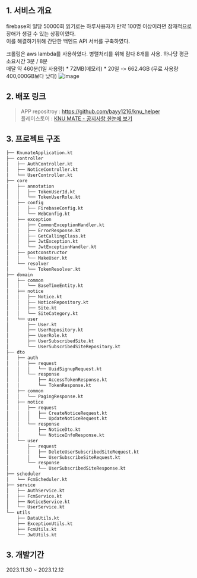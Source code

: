 ## 1. 서비스 개요

firebase의 일당 50000회 읽기로는 하루사용자가 만약 100명 이상이라면 잠재적으로 장애가 생길 수 있는 상황이였다.
<br>
이를 해결하기위해 간단한 백엔드 API 서버를 구축하였다.

크롤링은 aws lambda를 사용하였다. 병렬처리를 위해 람다 8개를 사용. 하나당 평균 소요시간 3분 / 8분 <br>
매달 약 460분(1일 사용량) * 72MB(메모리) * 20일 -> 662.4GB (무료 사용량 400,000GB보다 낮다)
![image](https://github.com/bayy1216/knu_helper_BE/assets/78216059/fcea46ef-957a-4cbc-8c46-88b65042f8de)


## 2. 배포 링크
> APP repositroy : https://github.com/bayy1216/knu_helper
> <br>
> 플레이스토어 : [KNU MATE - 공지사항 한눈에 보기](https://play.google.com/store/apps/details?id=com.reditus.knu_helper)

## 3. 프로젝트 구조
```bash
├── KnumateApplication.kt
├── controller
│   ├── AuthController.kt
│   ├── NoticeController.kt
│   └── UserController.kt
├── core
│   ├── annotation
│   │   ├── TokenUserId.kt
│   │   └── TokenUserRole.kt
│   ├── config
│   │   ├── FirebaseConfig.kt
│   │   └── WebConfig.kt
│   ├── exception
│   │   ├── CommonExceptionHandler.kt
│   │   ├── ErrorResponse.kt
│   │   ├── GetCallingClass.kt
│   │   ├── JwtException.kt
│   │   └── JwtExceptionHandler.kt
│   ├── postconstructor
│   │   └── MakeUser.kt
│   └── resolver
│       └── TokenResolver.kt
├── domain
│   ├── common
│   │   └── BaseTimeEntity.kt
│   ├── notice
│   │   ├── Notice.kt
│   │   ├── NoticeRepository.kt
│   │   ├── Site.kt
│   │   └── SiteCategory.kt
│   └── user
│       ├── User.kt
│       ├── UserRepository.kt
│       ├── UserRole.kt
│       ├── UserSubscribedSite.kt
│       └── UserSubscribedSiteRepository.kt
├── dto
│   ├── auth
│   │   ├── request
│   │   │   └── UuidSignupRequest.kt
│   │   └── response
│   │       ├── AccessTokenResponse.kt
│   │       └── TokenResponse.kt
│   ├── common
│   │   └── PagingResponse.kt
│   ├── notice
│   │   ├── request
│   │   │   ├── CreateNoticeRequest.kt
│   │   │   └── UpdateNoticeRequest.kt
│   │   └── response
│   │       ├── NoticeDto.kt
│   │       └── NoticeInfoResponse.kt
│   └── user
│       ├── request
│       │   ├── DeleteUserSubscribedSiteRequest.kt
│       │   └── UserSubscribeSiteRequest.kt
│       └── response
│           └── UserSubscribedSiteResponse.kt
├── scheduler
│   └── FcmScheduler.kt
├── service
│   ├── AuthService.kt
│   ├── FcmService.kt
│   ├── NoticeService.kt
│   └── UserService.kt
└── utils
    ├── DataUtils.kt
    ├── ExceptionUtils.kt
    ├── FcmUtils.kt
    └── JwtUtils.kt
```

## 3. 개발기간
2023.11.30 ~ 2023.12.12
